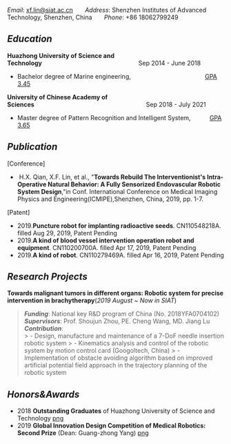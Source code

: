 _Email_:&nbsp;xf.lin@siat.ac.cn&emsp;&emsp;_Address_:&nbsp;Shenzhen Institutes of Advanced Technology, Shenzhen, China&emsp;&emsp;_Phone_:&nbsp;+86 18062799249

## _Education_

**Huazhong University of Science and Technology**&emsp;&emsp;&emsp;&emsp;&emsp;&emsp;&emsp;&emsp;&emsp;&emsp;&emsp;&emsp;&emsp;&emsp;&emsp;&emsp;Sep 2014 - June 2018 <br/>
* Bachelor degree of Marine engineering, &emsp;&emsp;&emsp;&emsp;&emsp;&emsp;&emsp;&emsp;&emsp;&emsp;&emsp;&emsp;[GPA 3.45](https://github.com/yuukireina05/mypage/blob/master/material/Bachelor%20transcript.pdf)<br/>

**University of Chinese Academy of Sciences**&emsp;&emsp;&emsp;&emsp;&emsp;&emsp;&emsp;&emsp;&emsp;&emsp;&emsp;&emsp;&emsp;&emsp;&emsp;&emsp;&nbsp;&nbsp;&nbsp;&nbsp;&nbsp;&nbsp;&nbsp;&nbsp;&nbsp;Sep 2018 - July 2021 <br/>
* Master degree of Pattern Recognition and Intelligent System, &emsp;&emsp;&nbsp;&nbsp;&nbsp;[GPA 3.65](https://github.com/yuukireina05/mypage/blob/master/material/Master%20transcript.pdf)
## _Publication_
[Conference]
* &nbsp;H.X. Qian, X.F. Lin, et al., "**Towards Rebuild The Interventionist's Intra-Operative Natural Behavior: A Fully Sensorized Endovascular Robotic System Design**,"in Conf. International Conference on Medical Imaging Physics and Engineering(ICMIPE),Shenzhen, China, 2019, pp. 1-7.

[Patent]
* 2019.**Puncture robot for implanting radioactive seeds**. CN110548218A. filled Aug 29, 2019, Patent Pending<br/>
* 2019.**A kind of blood vessel intervention operation robot and equipment**. CN110200700A. filled Apr 17, 2019, Patent Pending<br/>
* 2019.**A kind of robot**. CN110279469A. filled Apr 16, 2019, Patent Pending<br/>
## _Research Projects_
**Towards malignant tumors in different organs: Robotic system for precise intervention in brachytherapy**(_2019 August ~ Now in SIAT_)
> ___Funding___: National key R&D program of China (No. 2018YFA0704102) <br/>
> ___Supervisors___: Prof. Shoujun Zhou, PE. Cheng Wang, MD. Jiang Lu<br/>
> ___Contribution___:<br/>
     > - Design, manufacture and maintenance of a 7-DoF needle insertion robotic system
     > - Kinematics analysis and control of the robotic system by motion control card (Googoltech, China)
     > - Implementation of obstacle avoiding algorithm based on improved artificial potential field approach in the trajectory planning of the robotic system

## _Honors&Awards_
* 2018 **Outstanding Graduates** of Huazhong University of Science and Technology [png](https://github.com/yuukireina05/mypage/blob/master/material/Outstanding%20Graduate.pdf)<br/>
* 2019 **Global Innovation Design Competition of Medical Robotics: Second Prize** (Dean: Guang-zhong Yang) [png](https://github.com/yuukireina05/mypage/blob/master/material/Medical%20Robotics%20competition.pdf)<br/>
